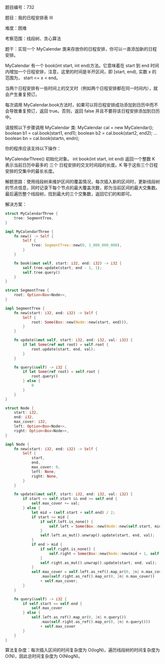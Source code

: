 题目编号：732

题目：我的日程安排表 III

难度：困难

考察范围：线段树、贪心算法

题干：实现一个 MyCalendar 类来存放你的日程安排，你可以一直添加新的日程安排。

MyCalendar 有一个 book(int start, int end)方法。它意味着在 start 到 end 时间内增加一个日程安排，注意，这里的时间是半开区间，即 [start, end), 实数 x 的范围为，  start <= x < end。

当两个日程安排有一些时间上的交叉时（例如两个日程安排都在同一时间内），就会产生重复预订。

每次调用 MyCalendar.book方法时，如果可以将日程安排成功添加到日历中而不会导致重复预订，返回 true。否则，返回 false 并且不要将该日程安排添加到日历中。

请按照以下步骤调用 MyCalendar 类: MyCalendar cal = new MyCalendar(); boolean b1 = cal.book(start1, end1); boolean b2 = cal.book(start2, end2); ... boolean bn = cal.book(startn, endn);

你的程序应该支持以下操作：

MyCalendarThree() 初始化对象。
int book(int start, int end) 返回一个整数 K 表示当前日历中最多的 三个 日程安排的交叉时间段的长度。K 等于这些三个日程安排的交集中的最长长度。

解题思路：使用线段树来维护区间的覆盖情况，每次插入新的区间时，更新线段树的节点信息，同时记录下每个节点的最大覆盖次数，即为当前区间的最大交集数。最后遍历整个线段树，找到最大的三个交集数，返回它们的和即可。

解决方案：

```rust
struct MyCalendarThree {
    tree: SegmentTree,
}

impl MyCalendarThree {
    fn new() -> Self {
        Self {
            tree: SegmentTree::new(0, 1_000_000_000),
        }
    }

    fn book(&mut self, start: i32, end: i32) -> i32 {
        self.tree.update(start, end - 1, 1);
        self.tree.query()
    }
}

struct SegmentTree {
    root: Option<Box<Node>>,
}

impl SegmentTree {
    fn new(start: i32, end: i32) -> Self {
        Self {
            root: Some(Box::new(Node::new(start, end))),
        }
    }

    fn update(&mut self, start: i32, end: i32, val: i32) {
        if let Some(ref mut root) = self.root {
            root.update(start, end, val);
        }
    }

    fn query(&self) -> i32 {
        if let Some(ref root) = self.root {
            root.query()
        } else {
            0
        }
    }
}

struct Node {
    start: i32,
    end: i32,
    max_cover: i32,
    left: Option<Box<Node>>,
    right: Option<Box<Node>>,
}

impl Node {
    fn new(start: i32, end: i32) -> Self {
        Self {
            start,
            end,
            max_cover: 0,
            left: None,
            right: None,
        }
    }

    fn update(&mut self, start: i32, end: i32, val: i32) {
        if start <= self.start && end >= self.end {
            self.max_cover += val;
        } else {
            let mid = (self.start + self.end) / 2;
            if start <= mid {
                if self.left.is_none() {
                    self.left = Some(Box::new(Node::new(self.start, mid)));
                }
                self.left.as_mut().unwrap().update(start, end, val);
            }
            if end > mid {
                if self.right.is_none() {
                    self.right = Some(Box::new(Node::new(mid + 1, self.end)));
                }
                self.right.as_mut().unwrap().update(start, end, val);
            }
            self.max_cover = self.left.as_ref().map_or(0, |n| n.max_cover)
                .max(self.right.as_ref().map_or(0, |n| n.max_cover))
                + self.max_cover;
        }
    }

    fn query(&self) -> i32 {
        if self.start == self.end {
            self.max_cover
        } else {
            self.left.as_ref().map_or(0, |n| n.query())
                .max(self.right.as_ref().map_or(0, |n| n.query()))
                + self.max_cover
        }
    }
}
```

算法复杂度：每次插入区间的时间复杂度为 O(logN)，遍历线段树的时间复杂度为 O(N)，因此总时间复杂度为 O(NlogN)。